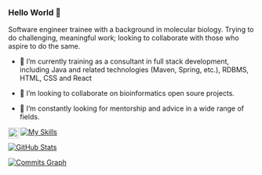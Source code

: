 ### Hello World 👋

Software engineer trainee with a background in molecular biology. Trying to do challenging, meaningful work; looking to collaborate with those who aspire to do the same.

- 🔭 I’m currently training as a consultant in full stack development, including Java and related technologies (Maven, Spring, etc.), RDBMS, HTML, CSS and React

- 👯 I’m looking to collaborate on bioinformatics open soure projects.

- 🤔 I’m constantly looking for mentorship and advice in a wide range of fields.

<a href="https://www.linkedin.com/in/cordell-browne-b51429184/">
  <img align="left" alt="Abhishek's LinkedIN" width="22px" src="https://raw.githubusercontent.com/peterthehan/peterthehan/master/assets/linkedin.svg" />
</a>

[![My Skills](https://skillicons.dev/icons?i=java,maveng,mysql,visualstudio,vscode,r,python,js,rhtml,css,aws,docker,git,github,powershell)](https://skillicons.dev)

<a href="http://www.github.com/cordxll"><img src="https://github-readme-stats.vercel.app/api?username=cordxll&show_icons=true&hide=&count_private=true&include_all_commits=truue&title_color=3382ed&text_color=ffffff&icon_color=facc15&bg_color=181824&hide_border=true&show_icons=true&hide_title=true&border_color=88C0D0&border_radius=20" alt="GitHub Stats" /></a>

<a href="http://www.github.com/cordxll"><img src="https://activity-graph.herokuapp.com/graph?username=cordxll&bg_color=181824&color=ffffff&line=facc15&point=ffffff&area_color=3382ed&area=true&hide_border=true&hide_title=true&radius=45" alt="Commits Graph" /></a>
<!--
**Cordxll/Cordxll** is a ✨ _special_ ✨ repository because its `README.md` (this file) appears on your GitHub profile.

Here are some ideas to get you started:

- 🔭 I’m currently working on ...
- 🌱 I’m currently learning ...
- 👯 I’m looking to collaborate on ...
- 🤔 I’m looking for help with ...
- 💬 Ask me about ...
- 📫 How to reach me: ...
- 😄 Pronouns: ...
- ⚡ Fun fact: ...
-->
